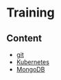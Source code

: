# Training

## Content

* [git](git/intro.md)
* [Kubernetes](kubernetes/README.md)
* [MongoDB](mongodb/intro.md)
